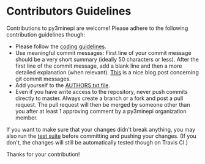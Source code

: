 # Contributors Guidelines

Contributions to py3minepi are welcome! Please adhere to the following
contribution guidelines though:

- Please follow the [coding
  guidelines](https://github.com/py3minepi/py3minepi#coding-guidelines).
- Use meaningful commit messages: First line of your commit message should be a
  very short summary (ideally 50 characters or less). After the first line of
  the commit message, add a blank line and then a more detailed explanation (when
  relevant).  [This](http://tbaggery.com/2008/04/19/a-note-about-git-commit-messages.html)
  is a nice blog post concerning git commit messages.
- Add yourself to the [AUTHORS.txt
  file](https://github.com/py3minepi/py3minepi/blob/master/AUTHORS.txt).
- Even if you have write access to the repository, never push commits directly
  to master. Always create a branch or a fork and post a pull request. The pull
  request will then be merged by someone other than you after at least 1
  approving comment by a py3minepi organization member.

If you want to make sure that your changes didn't break anything, you may also
run the [test suite](https://github.com/py3minepi/py3minepi#testing) before
committing and pushing your changes. (If you don't, the changes will still be
automatically tested though on Travis CI.)

Thanks for your contribution!

